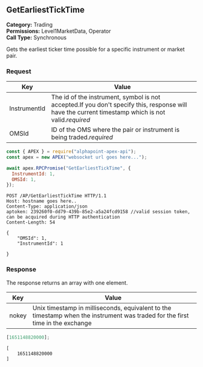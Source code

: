 ## GetEarliestTickTime

**Category:** Trading<br />
**Permissions:** Level1MarketData, Operator<br />
**Call Type:** Synchronous

Gets the earliest ticker time possible for a specific instrument or market pair.

### Request

| Key          | Value                                                                                                                                              |
| ------------ | -------------------------------------------------------------------------------------------------------------------------------------------------- |
| InstrumentId | The id of the instrument, symbol is not accepted.If you don't specify this, response will have the current timestamp which is not valid._required_ |
| OMSId        | ID of the OMS where the pair or instrument is being traded._required_                                                                              |

```javascript
const { APEX } = require("alphapoint-apex-api");
const apex = new APEX("websocket url goes here...");

await apex.RPCPromise("GetEarliestTickTime", {
  InstrumentId: 1,
  OMSId: 1,
});
```

```http
POST /AP/GetEarliestTickTime HTTP/1.1
Host: hostname goes here..
Content-Type: application/json
aptoken: 239260f0-dd79-439b-85e2-a5a24fcd9158 //valid session token, can be acquired during HTTP authentication
Content-Length: 54

{
    "OMSId": 1,
    "InstrumentId": 1

}
```

### Response

The response returns an array with one element.

| Key   | Value                                                                                                                         |
| ----- | ----------------------------------------------------------------------------------------------------------------------------- |
| nokey | Unix timestamp in milliseconds, equivalent to the timestamp when the instrument was traded for the first time in the exchange |

```javascript
[1651148820000];
```

```http
[
    1651148820000
]
```
